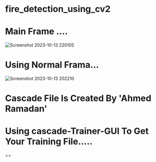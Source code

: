 # fire_detection_using_cv2

# Main Frame ....

![Screenshot 2023-10-13 220105](https://github.com/KILLER-RAMADAN/fire_detection_using_cv2/assets/90656786/2b2441b8-7aac-4b8b-bbcb-402672f042ea)


# Using Normal Frama...

![Screenshot 2023-10-13 202210](https://github.com/KILLER-RAMADAN/fire_detection_using_cv2/assets/90656786/163241a8-ddd1-4022-a1b4-79b9c01323e9)


# Cascade File Is Created By 'Ahmed Ramadan' 

# Using cascade-Trainer-GUI To Get Your Training File.....

⭐⭐
